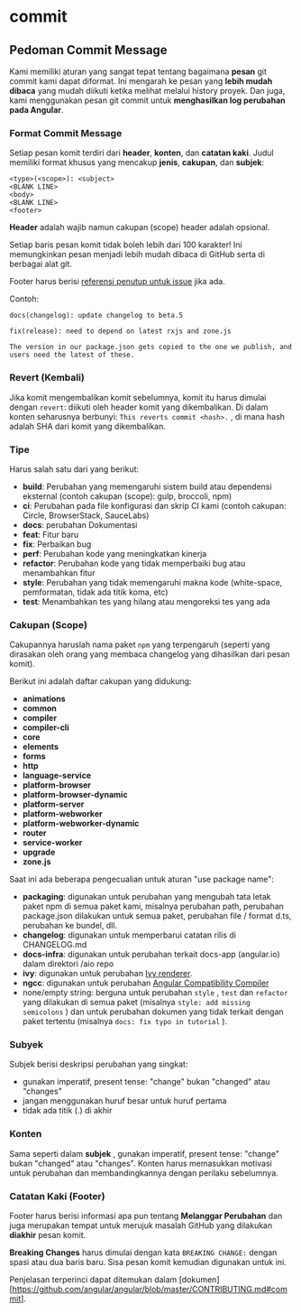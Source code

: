 # commit


## <a name="commit"></a> Pedoman Commit Message

Kami memiliki aturan yang sangat tepat tentang bagaimana **pesan** git commit kami dapat diformat. Ini mengarah ke pesan yang **lebih mudah dibaca** yang mudah diikuti ketika melihat melalui history proyek. Dan juga, kami menggunakan pesan git commit untuk **menghasilkan log perubahan pada Angular**.

### Format Commit Message
Setiap pesan komit terdiri dari **header**, **konten**, dan **catatan kaki**. Judul memiliki format khusus yang mencakup **jenis**, **cakupan**, dan **subjek**:

```
<type>(<scope>): <subject>
<BLANK LINE>
<body>
<BLANK LINE>
<footer>
```

**Header** adalah wajib namun cakupan (scope) header adalah opsional.

Setiap baris pesan komit tidak boleh lebih dari 100 karakter! Ini memungkinkan pesan menjadi lebih mudah dibaca di GitHub serta di berbagai alat git.

Footer harus berisi [referensi penutup untuk issue](https://help.github.com/articles/closing-issues-via-commit-messages/) jika ada.

Contoh:
```
docs(changelog): update changelog to beta.5
```
```
fix(release): need to depend on latest rxjs and zone.js

The version in our package.json gets copied to the one we publish, and users need the latest of these.
```

### Revert (Kembali)
Jika komit mengembalikan komit sebelumnya, komit itu harus dimulai dengan `revert`: diikuti oleh header komit yang dikembalikan. Di dalam konten seharusnya berbunyi: `This reverts commit <hash>.` , di mana hash adalah SHA dari komit yang dikembalikan.

### Tipe
Harus salah satu dari yang berikut:

* **build**: Perubahan yang memengaruhi sistem build atau dependensi eksternal (contoh cakupan (scope): gulp, broccoli, npm)
* **ci**: Perubahan pada file konfigurasi dan skrip CI kami (contoh cakupan: Circle, BrowserStack, SauceLabs)
* **docs**: perubahan Dokumentasi
* **feat**: Fitur baru
* **fix**: Perbaikan bug
* **perf**: Perubahan kode yang meningkatkan kinerja
* **refactor**: Perubahan kode yang tidak memperbaiki bug atau menambahkan fitur
* **style**: Perubahan yang tidak memengaruhi makna kode (white-space, pemformatan, tidak ada titik koma, etc)
* **test**: Menambahkan tes yang hilang atau mengoreksi tes yang ada

### Cakupan (Scope)
Cakupannya haruslah nama paket `npm` yang terpengaruh (seperti yang dirasakan oleh orang yang membaca changelog yang dihasilkan dari pesan komit).

Berikut ini adalah daftar cakupan yang didukung:

* **animations**
* **common**
* **compiler**
* **compiler-cli**
* **core**
* **elements**
* **forms**
* **http**
* **language-service**
* **platform-browser**
* **platform-browser-dynamic**
* **platform-server**
* **platform-webworker**
* **platform-webworker-dynamic**
* **router**
* **service-worker**
* **upgrade**
* **zone.js**

Saat ini ada beberapa pengecualian untuk aturan "use package name":

* **packaging**: digunakan untuk perubahan yang mengubah tata letak paket npm di semua paket kami, misalnya perubahan path, perubahan package.json dilakukan untuk semua paket, perubahan file / format d.ts, perubahan ke bundel, dll.
* **changelog**: digunakan untuk memperbarui catatan rilis di CHANGELOG.md
* **docs-infra**: digunakan untuk perubahan terkait docs-app (angular.io) dalam direktori /aio repo
* **ivy**: digunakan untuk perubahan [Ivy renderer](https://github.com/angular/angular/issues/21706).
* **ngcc**: digunakan untuk perubahan [Angular Compatibility Compiler](./packages/compiler-cli/ngcc/README.md)
* none/empty string: berguna untuk perubahan `style` , `test` dan `refactor` yang dilakukan di semua paket (misalnya `style: add missing semicolons` ) dan untuk perubahan dokumen yang tidak terkait dengan paket tertentu (misalnya `docs: fix typo in tutorial` ).

### Subyek
Subjek berisi deskripsi perubahan yang singkat:

* gunakan imperatif, present tense: "change" bukan "changed" atau "changes"
* jangan menggunakan huruf besar untuk huruf pertama
* tidak ada titik (.) di akhir

### Konten
Sama seperti dalam **subjek** , gunakan imperatif, present tense: "change" bukan "changed" atau "changes". Konten harus memasukkan motivasi untuk perubahan dan membandingkannya dengan perilaku sebelumnya.

### Catatan Kaki (Footer)
Footer harus berisi informasi apa pun tentang **Melanggar Perubahan** dan juga merupakan tempat untuk merujuk masalah GitHub yang dilakukan **diakhir** pesan komit.

**Breaking Changes** harus dimulai dengan kata `BREAKING CHANGE:` dengan spasi atau dua baris baru. Sisa pesan komit kemudian digunakan untuk ini.

Penjelasan terperinci dapat ditemukan dalam [dokumen][https://github.com/angular/angular/blob/master/CONTRIBUTING.md#commit].
